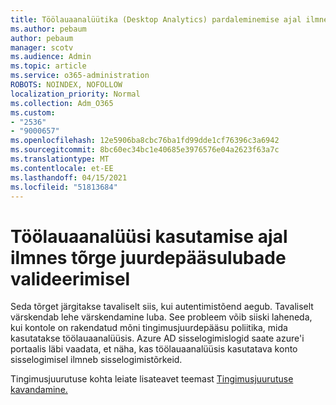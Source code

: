 ```yaml
---
title: Töölauaanalüütika (Desktop Analytics) pardaleminemise ajal ilmnes juurdepääsulubade tõrke valideerimisel tõrge
ms.author: pebaum
author: pebaum
manager: scotv
ms.audience: Admin
ms.topic: article
ms.service: o365-administration
ROBOTS: NOINDEX, NOFOLLOW
localization_priority: Normal
ms.collection: Adm_O365
ms.custom:
- "2536"
- "9000657"
ms.openlocfilehash: 12e5906ba8cbc76ba1fd99dde1cf76396c3a6942
ms.sourcegitcommit: 8bc60ec34bc1e40685e3976576e04a2623f63a7c
ms.translationtype: MT
ms.contentlocale: et-EE
ms.lasthandoff: 04/15/2021
ms.locfileid: "51813684"
---
```

# <a name="there-was-an-error-validating-access-token-error-during-desktop-analytics-onboarding"></a>Töölauaanalüüsi kasutamise ajal ilmnes tõrge juurdepääsulubade valideerimisel

Seda tõrget järgitakse tavaliselt siis, kui autentimistõend aegub. Tavaliselt värskendab lehe värskendamine luba. See probleem võib siiski laheneda, kui kontole on rakendatud mõni tingimusjuurdepääsu poliitika, mida kasutatakse töölauaanalüüsis. Azure AD sisselogimislogid saate azure'i portaalis läbi vaadata, et näha, kas töölauaanalüüsis kasutatava konto sisselogimisel ilmneb sisselogimistõrkeid.

Tingimusjuurutuse kohta leiate lisateavet teemast [Tingimusjuurutuse kavandamine.](https://docs.microsoft.com/azure/active-directory/conditional-access/plan-conditional-access)